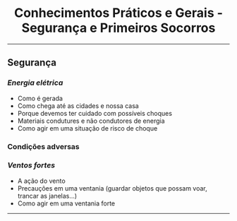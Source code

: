 <h1 align="center">Conhecimentos Práticos e Gerais - Segurança e Primeiros Socorros</h1>

---

## Segurança

### _Energia elétrica_

- Como é gerada
- Como chega até as cidades e nossa casa
- Porque devemos ter cuidado com possíveis choques
- Materiais condutures e não condutores de energia
- Como agir em uma situação de risco de choque

### Condições adversas

### _Ventos fortes_

- A ação do vento
- Precauções em uma ventania (guardar objetos que possam voar, trancar as janelas...)
- Como agir em uma ventania forte

---
